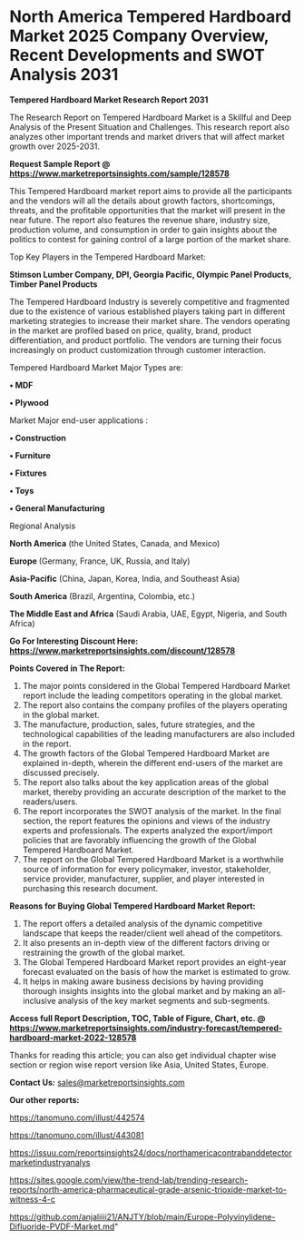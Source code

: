 # North America Tempered Hardboard Market 2025 Company Overview, Recent Developments and SWOT Analysis 2031

<strong>Tempered Hardboard Market Research Report 2031</strong>

The Research Report on Tempered Hardboard Market is a Skillful and Deep Analysis of the Present Situation and Challenges. This research report also analyzes other important trends and market drivers that will affect market growth over 2025-2031.

<strong>Request Sample Report @ <a href=https://www.marketreportsinsights.com/sample/128578>https://www.marketreportsinsights.com/sample/128578</a></strong>

This Tempered Hardboard market report aims to provide all the participants and the vendors will all the details about growth factors, shortcomings, threats, and the profitable opportunities that the market will present in the near future. The report also features the revenue share, industry size, production volume, and consumption in order to gain insights about the politics to contest for gaining control of a large portion of the market share.

Top Key Players in the Tempered Hardboard Market:

<strong>Stimson Lumber Company, DPI, Georgia Pacific, Olympic Panel Products, Timber Panel Products</strong>

The Tempered Hardboard Industry is severely competitive and fragmented due to the existence of various established players taking part in different marketing strategies to increase their market share. The vendors operating in the market are profiled based on price, quality, brand, product differentiation, and product portfolio. The vendors are turning their focus increasingly on product customization through customer interaction.

Tempered Hardboard Market Major Types are:

<strong>• MDF

• Plywood</strong>

Market Major end-user applications :

<strong>• Construction

• Furniture

• Fixtures

• Toys

• General Manufacturing</strong>

Regional Analysis

</u><strong><b>North America</b></strong> (the United States, Canada, and Mexico)

<strong><b>Europe </b></strong>(Germany, France, UK, Russia, and Italy)

<strong><b>Asia-Pacific</b></strong> (China, Japan, Korea, India, and Southeast Asia)

<strong><b>South America</b></strong> (Brazil, Argentina, Colombia, etc.)

<strong><b>The Middle East and Africa</b></strong> (Saudi Arabia, UAE, Egypt, Nigeria, and South Africa)

<strong>Go For Interesting Discount Here: <a href=https://www.marketreportsinsights.com/discount/128578>https://www.marketreportsinsights.com/discount/128578</a></strong>

<strong>Points Covered in The Report:</strong>
<ol>
  <li>The major points considered in the Global Tempered Hardboard Market report include the leading competitors operating in the global market.</li>
  <li>The report also contains the company profiles of the players operating in the global market.</li>
  <li>The manufacture, production, sales, future strategies, and the technological capabilities of the leading manufacturers are also included in the report.</li>
  <li>The growth factors of the Global Tempered Hardboard Market are explained in-depth, wherein the different end-users of the market are discussed precisely.</li>
  <li>The report also talks about the key application areas of the global market, thereby providing an accurate description of the market to the readers/users.</li>
  <li>The report incorporates the SWOT analysis of the market. In the final section, the report features the opinions and views of the industry experts and professionals. The experts analyzed the export/import policies that are favorably influencing the growth of the Global Tempered Hardboard Market.</li>
  <li>The report on the Global Tempered Hardboard Market is a worthwhile source of information for every policymaker, investor, stakeholder, service provider, manufacturer, supplier, and player interested in purchasing this research document.</li>
</ol>
<strong>Reasons for Buying Global Tempered Hardboard Market Report:</strong>

<ol>
  <li>The report offers a detailed analysis of the dynamic competitive landscape that keeps the reader/client well ahead of the competitors.</li>
  <li>It also presents an in-depth view of the different factors driving or restraining the growth of the global market.</li>
  <li>The Global Tempered Hardboard Market report provides an eight-year forecast evaluated on the basis of how the market is estimated to grow.</li>
  <li>It helps in making aware business decisions by having providing thorough insights insights into the global market and by making an all-inclusive analysis of the key market segments and sub-segments.</li>
</ol>
<strong>Access full Report Description, TOC, Table of Figure, Chart, etc. @ <a href=https://www.marketreportsinsights.com/industry-forecast/tempered-hardboard-market-2022-128578>https://www.marketreportsinsights.com/industry-forecast/tempered-hardboard-market-2022-128578</a></strong>


Thanks for reading this article; you can also get individual chapter wise section or region wise report version like Asia, United States, Europe.

<strong>Contact Us:</strong>
sales@marketreportsinsights.com

<strong>Our other reports:</strong>

<a href=https://tanomuno.com/illust/442574>https://tanomuno.com/illust/442574</a>

<a href=https://tanomuno.com/illust/443081>https://tanomuno.com/illust/443081</a>

<a href=https://issuu.com/reportsinsights24/docs/northamericacontrabanddetectormarketindustryanalys>https://issuu.com/reportsinsights24/docs/northamericacontrabanddetectormarketindustryanalys</a>

<a href=https://sites.google.com/view/the-trend-lab/trending-research-reports/north-america-pharmaceutical-grade-arsenic-trioxide-market-to-witness-4-c>https://sites.google.com/view/the-trend-lab/trending-research-reports/north-america-pharmaceutical-grade-arsenic-trioxide-market-to-witness-4-c</a>

<a href=https://github.com/anjaliiii21/ANJTY/blob/main/Europe-Polyvinylidene-Difluoride-PVDF-Market.md>https://github.com/anjaliiii21/ANJTY/blob/main/Europe-Polyvinylidene-Difluoride-PVDF-Market.md</a>"
